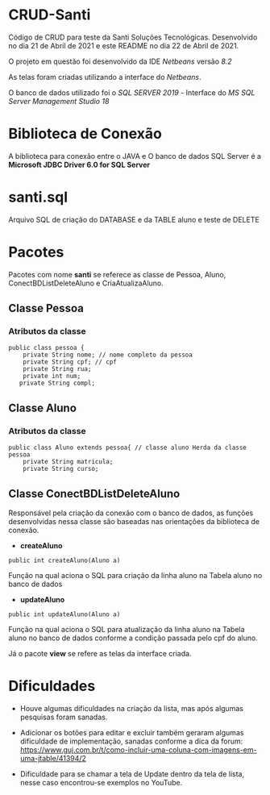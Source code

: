# CRUD-Santi

Código  de CRUD para teste da Santi Soluções Tecnológicas. Desenvolvido no dia 21 de Abril de 2021 e este README no dia 22 de Abril de 2021.

 O projeto em questão foi desenvolvido da IDE *Netbeans* versão *8.2*

 As telas foram criadas utilizando a interface do *Netbeans*.

 O banco de dados utilizado foi o *SQL SERVER 2019* - Interface do  *MS SQL Server Management Studio 18*

# Biblioteca de Conexão

A biblioteca para conexão entre o JAVA e O banco de dados SQL Server é a **Microsoft JDBC Driver 6.0 for SQL Server**

# santi.sql

Arquivo SQL de criação do DATABASE e da TABLE aluno e teste de DELETE

# Pacotes

Pacotes com nome **santi** se referece as classe de Pessoa, Aluno, ConectBDListDeleteAluno e CriaAtualizaAluno.

## Classe Pessoa
### Atributos da classe
```
public class pessoa {
    private String nome; // nome completo da pessoa
    private String cpf; // cpf
    private String rua;
    private int num;
   private String compl;
```

## Classe Aluno
### Atributos da classe
```
public class Aluno extends pessoa{ // classe aluno Herda da classe pessoa
    private String matricula;
    private String curso;
```

## Classe ConectBDListDeleteAluno

Responsável pela criação da conexão com o banco de dados, as funções desenvolvidas nessa classe são baseadas nas orientações da biblioteca de conexão.


* **createAluno**
```
public int createAluno(Aluno a)
```
Função na qual aciona o SQL para criação da linha aluno na Tabela aluno no banco de dados

* **updateAluno**
```
public int updateAluno(Aluno a)
```
Função na qual aciona o SQL para atualização da linha aluno na Tabela aluno no banco de dados conforme a condição passada pelo cpf do aluno.


Já o pacote **view** se refere as telas da interface criada.

# Dificuldades

* Houve algumas dificuldades na criação da lista, mas após algumas pesquisas foram sanadas.

* Adicionar os botões para editar e excluir também geraram algumas dificuldade de implementação, sanadas conforme a dica da forum: https://www.guj.com.br/t/como-incluir-uma-coluna-com-imagens-em-uma-jtable/41394/2

* Dificuldade para se chamar a tela de Update dentro da tela de lista, nesse caso encontrou-se exemplos no YouTube.
